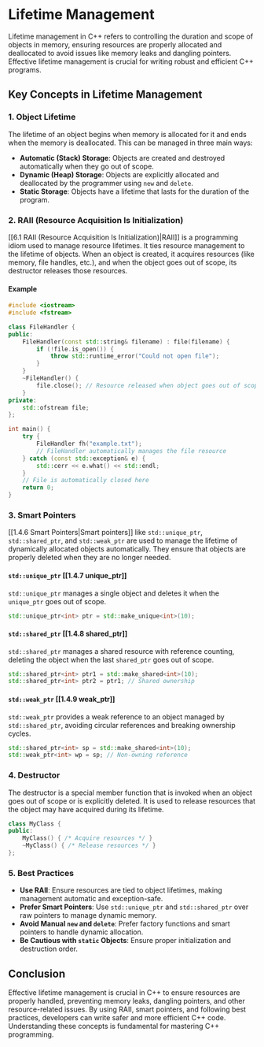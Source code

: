 
# Lifetime Management

Lifetime management in C++ refers to controlling the duration and scope of objects in memory, ensuring resources are properly allocated and deallocated to avoid issues like memory leaks and dangling pointers. Effective lifetime management is crucial for writing robust and efficient C++ programs.

## Key Concepts in Lifetime Management

### 1. Object Lifetime

The lifetime of an object begins when memory is allocated for it and ends when the memory is deallocated. This can be managed in three main ways:
- **Automatic (Stack) Storage**: Objects are created and destroyed automatically when they go out of scope.
- **Dynamic (Heap) Storage**: Objects are explicitly allocated and deallocated by the programmer using `new` and `delete`.
- **Static Storage**: Objects have a lifetime that lasts for the duration of the program.

### 2. RAII (Resource Acquisition Is Initialization)

[[6.1 RAII (Resource Acquisition Is Initialization)|RAII]] is a programming idiom used to manage resource lifetimes. It ties resource management to the lifetime of objects. When an object is created, it acquires resources (like memory, file handles, etc.), and when the object goes out of scope, its destructor releases those resources.

#### Example

```cpp
#include <iostream>
#include <fstream>

class FileHandler {
public:
    FileHandler(const std::string& filename) : file(filename) {
        if (!file.is_open()) {
            throw std::runtime_error("Could not open file");
        }
    }
    ~FileHandler() {
        file.close(); // Resource released when object goes out of scope
    }
private:
    std::ofstream file;
};

int main() {
    try {
        FileHandler fh("example.txt");
        // FileHandler automatically manages the file resource
    } catch (const std::exception& e) {
        std::cerr << e.what() << std::endl;
    }
    // File is automatically closed here
    return 0;
}
```

### 3. Smart Pointers

[[1.4.6 Smart Pointers|Smart pointers]] like `std::unique_ptr`, `std::shared_ptr`, and `std::weak_ptr` are used to manage the lifetime of dynamically allocated objects automatically. They ensure that objects are properly deleted when they are no longer needed.

#### `std::unique_ptr` [[1.4.7 unique_ptr]]

`std::unique_ptr` manages a single object and deletes it when the `unique_ptr` goes out of scope.

```cpp
std::unique_ptr<int> ptr = std::make_unique<int>(10);
```

#### `std::shared_ptr` [[1.4.8 shared_ptr]]

`std::shared_ptr` manages a shared resource with reference counting, deleting the object when the last `shared_ptr` goes out of scope.

```cpp
std::shared_ptr<int> ptr1 = std::make_shared<int>(10);
std::shared_ptr<int> ptr2 = ptr1; // Shared ownership
```

#### `std::weak_ptr` [[1.4.9 weak_ptr]]

`std::weak_ptr` provides a weak reference to an object managed by `std::shared_ptr`, avoiding circular references and breaking ownership cycles.

```cpp
std::shared_ptr<int> sp = std::make_shared<int>(10);
std::weak_ptr<int> wp = sp; // Non-owning reference
```

### 4. Destructor

The destructor is a special member function that is invoked when an object goes out of scope or is explicitly deleted. It is used to release resources that the object may have acquired during its lifetime.

```cpp
class MyClass {
public:
    MyClass() { /* Acquire resources */ }
    ~MyClass() { /* Release resources */ }
};
```

### 5. Best Practices

- **Use RAII**: Ensure resources are tied to object lifetimes, making management automatic and exception-safe.
- **Prefer Smart Pointers**: Use `std::unique_ptr` and `std::shared_ptr` over raw pointers to manage dynamic memory.
- **Avoid Manual `new` and `delete`**: Prefer factory functions and smart pointers to handle dynamic allocation.
- **Be Cautious with `static` Objects**: Ensure proper initialization and destruction order.

## Conclusion

Effective lifetime management is crucial in C++ to ensure resources are properly handled, preventing memory leaks, dangling pointers, and other resource-related issues. By using RAII, smart pointers, and following best practices, developers can write safer and more efficient C++ code. Understanding these concepts is fundamental for mastering C++ programming.